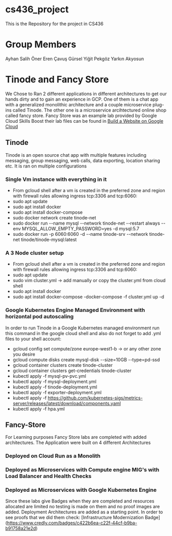 # cs436_project
This is the Repository for the project in CS436
# Group Members 
  Ayhan Salih Öner
  Eren Çavuş
  Gürsel Yiğit Pekgöz
  Yarkın Akyosun

# Tinode and Fancy Store 
We Chose to Ran 2 different applications in different architectures to get our hands dirty and to gain an experience in GCP.
One of them is a chat app with a generalized monolithic architecture and a couple microservice plug-ins called Tinode.
The other one is a microservice arcihtectured online shop called fancy store. Fancy Store was an example lab provided by Google Cloud Skills Boost their lab files can be found in [Build a Website on Google Cloud](https://www.cloudskillsboost.google/course_templates/638)


## Tinode
Tinode is an open source chat app with multiple features including messaging, group messaging, web calls, data exporting, location sharing etc.
It is ran on multiple configurations

### Single Vm instance with everything in it
- From gcloud shell after a vm is created in the preferred zone and region with firewall rules allowing ingress tcp:3306 and tcp:6060:
- sudo apt update
- sudo apt install docker
- sudo apt install docker-compose
- sudo docker network create tinode-net
- sudo docker run --name mysql --network tinode-net --restart always --env MYSQL_ALLOW_EMPTY_PASSWORD=yes -d mysql:5.7
- sudo docker run -p 6060:6060 -d --name tinode-srv --network tinode-net tinode/tinode-mysql:latest

### A 3 Node cluster setup
- From gcloud shell after a vm is created in the preferred zone and region with firewall rules allowing ingress tcp:3306 and tcp:6060:
- sudo apt update
- sudo vim cluster.yml -> add manually or copy the cluster.yml from cloud shell
- sudo apt install docker
- sudo apt install docker-compose
-docker-compose -f cluster.yml up -d

### Google Kubernetes Engine Managed Environment with horizontal pod autoscaling

In order to run Tinode in a Google Kubernetes managed environment run this command in the google cloud shell and also do not forget to add .yml files to your shell account:

- gcloud config set compute/zone europe-west1-b  -> or any other zone you desire
- gcloud compute disks create mysql-disk --size=10GB --type=pd-ssd
- gcloud container clusters create tinode-cluster
- gcloud container clusters get-credentials tinode-cluster
- kubectl apply -f mysql-pv-pvc.yml
- kubectl apply -f mysql-deployment.yml
- kubectl apply -f tinode-deployment.yml
- kubectl apply -f exporter-deployment.yml
- kubectl apply -f https://github.com/kubernetes-sigs/metrics-server/releases/latest/download/components.yaml
- kubectl apply -f hpa.yml

## Fancy-Store
For Learning purposes Fancy Store labs are completed with added architectures. The Application were built on 4 different Architectures

### Deployed on Cloud Run as a Monolith

### Deployed as Microservices with Compute engine MIG's with Load Balancer and Health Checks

### Deployed as Microservices with Google Kubernetes Engine 

Since these labs give Badges when they are completed and resources allocated are limited no testing is made on them and no proof images are added. Deployment Architectures are added as a starting point. In order to see proofs that we did them check: [Infrastructure Modernization Badge] (https://www.credly.com/badges/c422b6ea-c22f-44cf-b9ba-b91758a21e2d)
